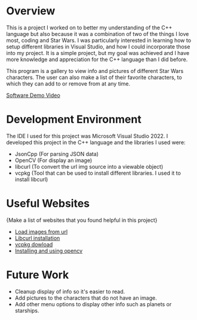 # Overview

This is a project I worked on to better my understanding of the C++ language but also because it was a combination of two of the things I love most, coding and Star Wars. I was particularly interested in learning how to setup different libraries in Visual Studio, and how I could incorporate those into my project. It is a simple project, but my goal was achieved and I have more knowledge and appreciation for the C++ language than I did before. 

This program is a gallery to view info and pictures of different Star Wars characters. The user can also make a list of their favorite characters, to which they can add to or remove from at any time. 

[Software Demo Video](https://www.youtube.com/watch?v=uakejI1_ahg)

# Development Environment

The IDE I used for this project was Microsoft Visual Studio 2022. I developed this project in the C++ language and the libraries I used were:
* JsonCpp (For parsing JSON data)
* OpenCV (For display an image)
* libcurl (To convert the url img source into a viewable object)
* vcpkg (Tool that can be used to install different libraries. I used it to install libcurl)


# Useful Websites

{Make a list of websites that you found helpful in this project}
* [Load images from url](https://answers.opencv.org/question/91344/load-image-from-url/)
* [Libcurl installation](https://stackoverflow.com/questions/53861300/how-do-you-properly-install-libcurl-for-use-in-visual-studio-2017)
* [vcpkg dowload](https://github.com/microsoft/vcpkg/tags)
* [Installing and using opencv](https://www.youtube.com/watch?v=trXs2r6xSnI&t=496s)

# Future Work

* Cleanup display of info so it's easier to read.
* Add pictures to the characters that do not have an image.
* Add other menu options to display other info such as planets or starships.
